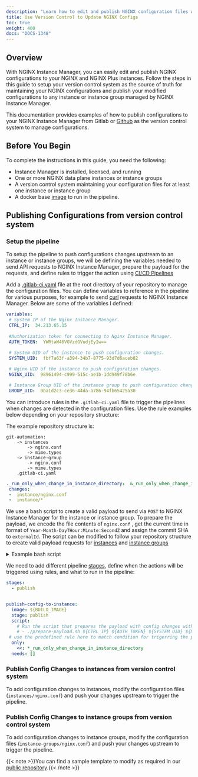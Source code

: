 ```yaml
---
description: "Learn how to edit and publish NGINX configuration files with a version control system using NGINX Management Suite Instance Manager."
title: Use Version Control to Update NGINX Configs
toc: true
weight: 400
docs: "DOCS-1348"
---
```



## Overview

With NGINX Instance Manager, you can easily edit and publish NGINX configurations to your NGINX and NGINX Plus instances. Follow the steps in this guide to setup your version control system as the source of truth for maintaining your NGINX configurations and publish your modified configurations to any instance or instance group managed by NGINX Instance Manager. 

This documentation provides examples of how to publish configurations to your NGINX Instance Manager from Gitlab or [Github](https://github.com/nginxinc/git-automation) as the version control system to manage configurations.

## Before You Begin

To complete the instructions in this guide, you need the following:

- Instance Manager is installed, licensed, and running
- One or more NGINX data plane instances or instance groups
- A version control system maintaining your configuration files for at least one instance or instance group
- A docker base [image](https://github.com/nginxinc/git-automation/blob/main/dockerfile) to run in the pipeline.

## Publishing Configurations from version control system

### Setup the pipeline

To setup the pipeline to push configurations changes upstream to an instance or instance groups, we will be defining the variables needed to send API requests to NGINX Instance Manager, prepare the payload for the requests, and define rules to trigger the action using [CI/CD Pipelines](https://docs.gitlab.com/ee/ci/pipelines/)

Add a [.gitlab-ci.yaml](https://docs.gitlab.com/ee/ci/yaml/)  file at the root directory of your repository to manage the configuration files. You can define variables to reference in the pipeline for various purposes, for example to send [curl](https://curl.se/) requests to NGINX Instance Manager.  Below are some of the variables I defined:

```yaml
variables:
 # System IP of the Nginx Instance Manager.
 CTRL_IP:  34.213.65.15  
 
 #Authorization token for connecting to Nginx Instance Manager.
 AUTH_TOKEN:  YWRtaW46VGVzdGVudjEyIw== 

 # System UID of the instance to push configuration changes.
 SYSTEM_UID:  fbf7a63f-a394-34b7-8775-93d7d6aceb82
 
 # Nginx UID of the instance to push configuration changes.
 NGINX_UID:  98961494-c999-515c-ae1b-1dd949f78b6e

 # Instance Group UID of the instance group to push configuration changes.
 GROUP_UID:  0ba1d2c3-ce36-44da-a786-94fb65425a30
```


You can introduce rules in the `.gitlab-ci.yaml` file to trigger the pipelines when changes are detected in the configuration files. Use the rule examples below depending on your repository structure:

The example repository structure is: 

```none
git-automation:
	-> instances
		-> nginx.conf
		-> mime.types
	-> instance-group
		-> nginx.conf
		-> mime.types
	.gitlab-ci.yaml
```

```yaml
._run_only_when_change_in_instance_directory:  &_run_only_when_change_in_instance_directory
 changes:
 -  instance/nginx.conf
 -  instance/*
```

We use a bash script to create a valid payload to send via `POST` to NGINX Instance Manager for the instance or instance group. To prepare the payload, we encode the file contents of `nginx.conf` , get the current time in format of `Year-Month-DayTHour:Minute:SecondZ` and assign the commit SHA to `externalId`. 
The script can be modified to follow your repository structure to create valid payload requests for [instances](https://github.com/nginxinc/git-automation/blob/main/prepare-payload.sh) and [instance groups](https://github.com/nginxinc/git-automation/blob/main/prepare-instGroup-payload.sh)

<details closed>
<summary><i class="fa-solid fa-file"></i> Example bash script </summary>

```bash
#!/bin/bash
set  -o  pipefail

DEFAULT_INSTANCE_CONFIG_FILE_PATH="./instance/nginx.conf"
DEFAULT_MIME_TYPES_FILE_PATH="./instance/mime.types"

print_help() {
	echo  "Script to publish a config to instance managed by NIM."
	printf  "\n"
	echo  "Usage: $0 CTRL_IP AUTH_TOKEN SYSTEM_UID NGINX_UID"
	echo  "param CTRL_IP: NIM Public IP"
	echo  "param AUTH_TOKEN: Base-64 encoded auth token"
	echo  "param SYSTEM_UID: UUID of system managed by NIM"
	echo  "param NGINX_UID: UUID of NGINX instance on the system"
}

######
# Create payload for instances
######
publish_config_to_instance() {
	local  ctrl_ip=$1
	local  auth_token=$2
	local  system_uid=$3
	local  nginx_uid=$4
	
    # add checks for variables needed 
	if [ -z  "${ctrl_ip}" ]; then
	echo  " * variable CTRL_IP not set"
	exit  1
	fi

	if [ -z  "${auth_token}" ]; then
	echo  " * variable AUTH_TOKEN not set"
	exit  1
	fi

	if [ -z  "${system_uid}" ]; then
	echo  " * variable SYSTEM_UID not set"
	exit  1
	fi

	if [ -z  "${nginx_uid}" ]; then
	echo  " * variable NGINX_UID not set"
	exit  1
	fi

	if [ !  -f  "${DEFAULT_INSTANCE_CONFIG_FILE_PATH}" ]; then
	echo  "${DEFAULT_INSTANCE_CONFIG_FILE_PATH} file doesn't exist."
	exit  1
	fi

	if [ !  -f  "${DEFAULT_MIME_TYPES_FILE_PATH}" ]; then
	echo  "${DEFAULT_MIME_TYPES_FILE_PATH} file doesn't exist."
	exit  1
	fi

	if [ -z  "${CI_COMMIT_SHA}" ]; then
	echo  " * GIT environment variable CI_COMMIT_SHA not set"
	exit  1
	fi

	local  ic_base64
	local  mime_base64
	local  update_time
	local  version_hash="${CI_COMMIT_SHA}"
	local  payload


	ic_base64=$(base64  < "${DEFAULT_INSTANCE_CONFIG_FILE_PATH}" |  tr -d '\n')
	mime_base64=$(base64  < "${DEFAULT_MIME_TYPES_FILE_PATH}" |  tr -d '\n')
	update_time=$(date -u +"%Y-%m-%dT%H:%M:%SZ")

	payload=$(jq -n \
				--arg versionHash "${version_hash}" \
				--arg updateTime "${update_time}" \
				--arg config "${ic_base64}" \
				--arg mime "${mime_base64}" \
				'{
					"auxFiles": {
					"files": [],
					"rootDir": "/"
					},
					"configFiles": {
						"rootDir": "/etc/nginx",
						"files": [
							{
							"contents": $config,
							"name": "/etc/nginx/nginx.conf"
							},
							{
							"contents": $mime,
							"name": "/etc/nginx/mime.types"
							}
						]
					},
					"updateTime": $updateTime,
					"externalId": $versionHash,
					"externalIdType": "git"
				}'
	)

	echo  $payload
	echo  "################### Publish the config..."

	# want to do this in the pipeline after updating externalId and type
	echo  -e  "${payload}"  |  curl  -k  \
	-H  'Content-Type: application/json'  \
	-H  "authorization: Basic $auth_token"  \
	--data-binary  @-  -X  POST  "https://$ctrl_ip/api/platform/v1/systems/$system_uid/instances/$nginx_uid/config"
}

#MAIN
if [[ $#  -lt  4 ]]; then
print_help
exit  1
fi

publish_config_to_instance  "$@"
```

</details>

We need to add different pipeline [stages](https://docs.gitlab.com/ee/ci/yaml/?query=stages#stages), define when the actions will be triggered using rules, and what to run in the pipeline:

```yaml
stages:
  - publish


publish-config-to-instance:
  image: ${BUILD_IMAGE}
  stage: publish
  script:
    # Run the script that prepares the payload with config changes with required variables
    # - ./prepare-payload.sh ${CTRL_IP} ${AUTH_TOKEN} ${SYSTEM_UID} ${NGINX_UID}
 # use the predefined rule here to match condition for trigerring the pipeline
  only:
    <<: *_run_only_when_change_in_instance_directory
  needs: []
```


### Publish Config Changes to instances from version control system

To add configuration changes to instances, modify the configuration files (`instances/nginx.conf`) and push your changes upstream to trigger the pipeline.

### Publish Config Changes to instance groups from version control system

To add configuration changes to instance groups, modify the configuration files (`instance-groups/nginx.conf`)  and push your changes upstream to trigger the pipeline.

{{< note >}}You can find a sample template to modify as required in our [public repository](https://github.com/nginxinc/git-automation/).{{< /note >}}
